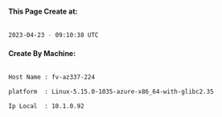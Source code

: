 
   
#### This Page Create at:

```bash

2023-04-23 - 09:10:38 UTC

```

#### Create By Machine:

```bash

Host Name : fv-az337-224

platform  : Linux-5.15.0-1035-azure-x86_64-with-glibc2.35

Ip Local  : 10.1.0.92

```

